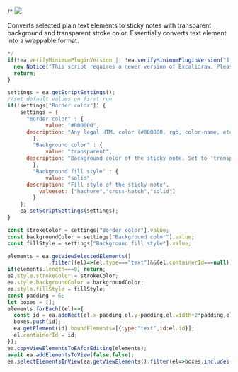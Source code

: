 /*
![](https://raw.githubusercontent.com/zsviczian/obsidian-excalidraw-plugin/master/images/scripts-textelement-to-transparent-stickynote.png)

Converts selected plain text elements to sticky notes with transparent background and transparent stroke color. Essentially converts text element into a wrappable format.

```javascript
*/
if(!ea.verifyMinimumPluginVersion || !ea.verifyMinimumPluginVersion("1.5.21")) {
  new Notice("This script requires a newer version of Excalidraw. Please install the latest version.");
  return;
}

settings = ea.getScriptSettings();
//set default values on first run
if(!settings["Border color"]) {
	settings = {
	  "Border color" : {
			value: "#000000",
      description: "Any legal HTML color (#000000, rgb, color-name, etc.). Set to 'transparent' for transparent color."
		},
		"Background color" : {
			value: "transparent",
      description: "Background color of the sticky note. Set to 'transparent' for transparent color."
		},
		"Background fill style" : {
			value: "solid",
      description: "Fill style of the sticky note",
		  valueset: ["hachure","cross-hatch","solid"]
		}
	};
	ea.setScriptSettings(settings);
}

const strokeColor = settings["Border color"].value;
const backgroundColor = settings["Background color"].value;
const fillStyle = settings["Background fill style"].value;

elements = ea.getViewSelectedElements()
             .filter((el)=>(el.type==="text")&&(el.containerId===null));
if(elements.length===0) return;
ea.style.strokeColor = strokeColor;
ea.style.backgroundColor = backgroundColor;
ea.style.fillStyle = fillStyle;
const padding = 6;
let boxes = [];
elements.forEach((el)=>{
  const id = ea.addRect(el.x-padding,el.y-padding,el.width+2*padding,el.height+2*padding);
  boxes.push(id);
  ea.getElement(id).boundElements=[{type:"text",id:el.id}];
  el.containerId = id;
});
ea.copyViewElementsToEAforEditing(elements);
await ea.addElementsToView(false,false);
ea.selectElementsInView(ea.getViewElements().filter(el=>boxes.includes(el.id)));
